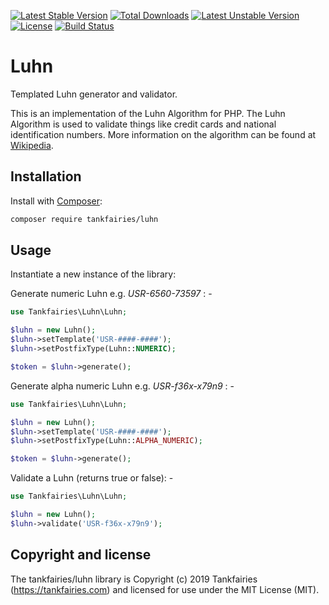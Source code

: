 [![Latest Stable Version](https://poser.pugx.org/tankfairies/luhn/v/stable)](https://packagist.org/packages/tankfairies/luhn)
[![Total Downloads](https://poser.pugx.org/tankfairies/luhn/downloads)](https://packagist.org/packages/tankfairies/luhn)
[![Latest Unstable Version](https://poser.pugx.org/tankfairies/luhn/v/unstable)](https://packagist.org/packages/tankfairies/luhn)
[![License](https://poser.pugx.org/tankfairies/luhn/license)](https://packagist.org/packages/tankfairies/luhn)
[![Build Status](https://travis-ci.org/tankfairies/luhn.svg?branch=master)](https://travis-ci.org/tankfairies/luhn)

# Luhn
Templated Luhn generator and validator.

This is an implementation of the Luhn Algorithm for PHP. The Luhn Algorithm is
used to validate things like credit cards and national identification numbers.
More information on the algorithm can be found at [Wikipedia](http://en.wikipedia.org/wiki/Luhn_algorithm).

## Installation

Install with [Composer](https://getcomposer.org/):

```bash
composer require tankfairies/luhn 
```

## Usage

Instantiate a new instance of the library:
 
Generate numeric Luhn e.g. *USR-6560-73597* : -
```php
use Tankfairies\Luhn\Luhn;

$luhn = new Luhn();
$luhn->setTemplate('USR-####-####');
$luhn->setPostfixType(Luhn::NUMERIC);

$token = $luhn->generate();
```

Generate alpha numeric Luhn e.g. *USR-f36x-x79n9* : -

```php
use Tankfairies\Luhn\Luhn;

$luhn = new Luhn();
$luhn->setTemplate('USR-####-####');
$luhn->setPostfixType(Luhn::ALPHA_NUMERIC);

$token = $luhn->generate();
```

Validate a Luhn (returns true or false): -

```php
use Tankfairies\Luhn\Luhn;

$luhn = new Luhn();
$luhn->validate('USR-f36x-x79n9');
```

## Copyright and license

The tankfairies/luhn library is Copyright (c) 2019 Tankfairies (https://tankfairies.com) and licensed for use under the MIT License (MIT).
